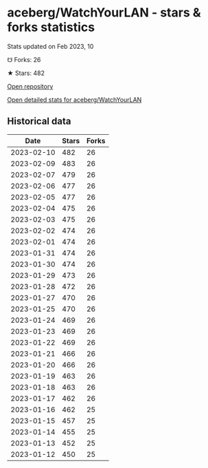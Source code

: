 # aceberg/WatchYourLAN - stars & forks statistics

Stats updated on Feb 2023, 10

☋ Forks: 26

★ Stars: 482

[Open repository](https://github.com/aceberg/WatchYourLAN)

[Open detailed stats for aceberg/WatchYourLAN](https://reviewgithub.com/rep/aceberg/WatchYourLAN)

## Historical data
| Date | Stars | Forks |
|------|-------|-------|
| 2023-02-10 | 482 | 26 | 
| 2023-02-09 | 483 | 26 | 
| 2023-02-07 | 479 | 26 | 
| 2023-02-06 | 477 | 26 | 
| 2023-02-05 | 477 | 26 | 
| 2023-02-04 | 475 | 26 | 
| 2023-02-03 | 475 | 26 | 
| 2023-02-02 | 474 | 26 | 
| 2023-02-01 | 474 | 26 | 
| 2023-01-31 | 474 | 26 | 
| 2023-01-30 | 474 | 26 | 
| 2023-01-29 | 473 | 26 | 
| 2023-01-28 | 472 | 26 | 
| 2023-01-27 | 470 | 26 | 
| 2023-01-25 | 470 | 26 | 
| 2023-01-24 | 469 | 26 | 
| 2023-01-23 | 469 | 26 | 
| 2023-01-22 | 469 | 26 | 
| 2023-01-21 | 466 | 26 | 
| 2023-01-20 | 466 | 26 | 
| 2023-01-19 | 463 | 26 | 
| 2023-01-18 | 463 | 26 | 
| 2023-01-17 | 462 | 26 | 
| 2023-01-16 | 462 | 25 | 
| 2023-01-15 | 457 | 25 | 
| 2023-01-14 | 455 | 25 | 
| 2023-01-13 | 452 | 25 | 
| 2023-01-12 | 450 | 25 | 

